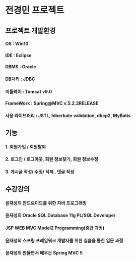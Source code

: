 # 전경민 프로젝트

## 프로젝트 개발환경
#### OS : Win10
#### IDE : Eclipse
#### DBMS : Oracle
#### DB처리 : JDBC
#### 미들웨어 : Tomcat v9.0
#### FrameWork : Spring@MVC v.5.2.2RELEASE
#### 사용 라이브러리 : JSTL, hiberbate validation, dbcp2, MyBatis

## 기능
#### 1. 회원가입 / 회원탈퇴
#### 2. 로그인 / 로그아웃, 회원 정보찾기, 회원 정보수정
#### 3. 게시글 작성/ 수정/ 삭제 , 댓글 작성



## 수강강의
#### 윤재성의 안드로이드를 위한 자바 프로그래밍
#### 윤재성의 Oracle SQL Database 11g PL/SQL Developer
#### JSP WEB MVC Model2 Programming(중급 과정)
#### 윤재성의 스프링 프레임워크 개발자를 위한 실습을 통한 입문 과정
#### 윤재성의 만들면서 배우는 Spring MVC 5

